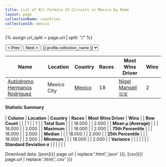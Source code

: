 ```yaml
---
title: List of All Formula 1® Circuits in Mexico by Name
layout: page
collectionName: countries
collectionId: mexico
---
```


{% assign url_split = page.url | split: "/" %}
<div id="collection-navigation">
<button onclick="selector.options[selector.selectedIndex-1].value && (window.location = selector.options[selector.selectedIndex-1].value);">&lt; Prev</button>
<button onclick="selector.options[selector.selectedIndex+1].value && (window.location = selector.options[selector.selectedIndex+1].value);">Next &gt;</button>
<select id="selector" onchange="this.options[this.selectedIndex].value && (window.location = this.options[this.selectedIndex].value);">
  {% for collectionId in site.data[page.collectionName].refs %}
    {% if collectionId == page.collectionId %}
      {% assign selected = "selected" %}
    {% else %}
      {% assign selected = "" %}
    {% endif %}
    {% assign profile = site.data[page.collectionName][collectionId].profile %}
    <option value="/f1/{{ page.collectionName }}/{{ collectionId }}/{{ url_split[4] }}" {{ selected }}>{{ profile.collection_name }}</option>
  {% endfor %}
</select>
</div>

| Name | Location | Country | Races | Most Wins Driver | Wins |
|--|--|--|--|--|--|
| [Autódromo Hermanos Rodríguez](/f1/circuits/rodriguez) | Mexico City | [Mexico](/f1/countries/mexico) | 18 | [Nigel Mansell 🇬🇧](/f1/drivers/mansell) | 2 |

#### Statistic Summary

| **Column** | **Location** | **Country** | **Races** | **Most Wins Driver** | **Wins** |
| **Row Count** |  |  | 1 |  | 1 |
| **Total Sum** |  |  | 18.000 |  | 2.000 |
| **Mean μ (Average)** |  |  | 18.000 |  | 2.000 |
| **Maximum** |  |  | 18.000 |  | 2.000 |
| **75th Percentile** |  |  | 18.000 |  | 2.000 |
| **Median** |  |  | 18.000 |  | 2.000 |
| **25th Percentile** |  |  | 18.000 |  | 2.000 |
| **Minimum** |  |  | 18.000 |  | 2.000 |
| **Variance** |  |  |  |  |  |
| **Standard Deviation σ** |  |  |  |  |  |

Download data: [json]({{ page.url | replace:'.html','.json' }}), [csv]({{ page.url | replace:'.html','.csv' }})

